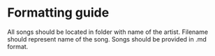 Formatting guide
================

All songs should be located in folder with name of the artist. Filename should represent name of the song.
Songs should be provided in .md format.

